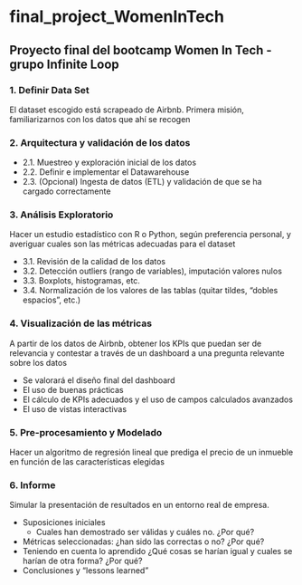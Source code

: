 # final_project_WomenInTech

## Proyecto final del bootcamp Women In Tech - grupo Infinite Loop

### 1. Definir Data Set

El dataset escogido está scrapeado de Airbnb. Primera misión, familiarizarnos con los datos que ahí se recogen

### 2. Arquitectura y validación de los datos

* 2.1. Muestreo y exploración inicial de los datos
* 2.2. Definir e implementar el Datawarehouse
* 2.3. (Opcional) Ingesta de datos (ETL) y validación de que se ha cargado correctamente

### 3. Análisis Exploratorio

Hacer un estudio estadístico con R o Python, según preferencia personal, y averiguar cuales son las métricas adecuadas para el dataset

* 3.1. Revisión de la calidad de los datos
* 3.2. Detección outliers (rango de variables), imputación valores nulos
* 3.3. Boxplots, histogramas, etc.
* 3.4. Normalización de los valores de las tablas (quitar tildes, “dobles espacios”, etc.)

### 4. Visualización de las métricas

A partir de los datos de Airbnb, obtener los KPIs que puedan ser de relevancia y contestar a través de un dashboard a una pregunta relevante sobre los datos

* Se valorará el diseño final del dashboard
* El uso de buenas prácticas
* El cálculo de KPIs adecuados y el uso de campos calculados avanzados
* El uso de vistas interactivas

### 5. Pre-procesamiento y Modelado

Hacer un algoritmo de regresión lineal que prediga el precio de un inmueble en función de las características elegidas

### 6. Informe

Simular la presentación de resultados en un entorno real de empresa.

* Suposiciones iniciales
  * Cuales han demostrado ser válidas y cuáles no. ¿Por qué?
* Métricas seleccionadas: ¿han sido las correctas o no? ¿Por qué?
* Teniendo en cuenta lo aprendido ¿Qué cosas se harían igual y cuales se harían de otra forma? ¿Por qué?
* Conclusiones y “lessons learned”
